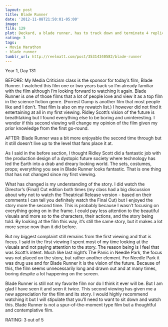 ```yaml
---
layout: post
title: Blade Runner
date: '2012-11-08T21:50:01-05:00'
image: 
film: 129
plot: Deckard, a blade runner, has to track down and terminate 4 replicants who hijacked a ship in space and have returned to earth seeking their maker.
rating: 3
tags:
- Movie Marathon
- blade runner
tumblr_url: http://reelmatt.com/post/35314340582/blade-runner
---
```


Year 1, Day 131

BEFORE: My Media Criticism class is the sponsor for today’s film, Blade Runner. I watched this film one or two years back so I’m already familiar with the film although I’m looking forward to watching it again. Blade Runner is one of those films that a lot of people love and view it as a top film in the science fiction genre. (Forrest Gump is another film that most people like and I don’t. That film is also on my rewatch list.) I however did not find it entertaining at all in my first viewing. Ridley Scott’s vision of the future is breathtaking but I found everything else to be boring and uninteresting. I wonder if this second viewing will change my opinion of the film given my prior knowledge from the first go-round.

AFTER: Blade Runner was a bit more enjoyable the second time through but it still doesn’t live up to the level that fans place it at.

As I said in the before section, I thought Ridley Scott did a fantastic job with the production design of a dystopic future society where technology has led the Earth into a drab and dreary looking world. The sets, costumes, props; everything you see in Blade Runner looks fantastic. That is one thing that has not changed since my first viewing.

What has changed is my understanding of the story. I did watch the Director’s (Final) Cut edition both times (my class had a big discussion about why not to watch the Theatrical Release version - based on their comments I can tell you definitely watch the Final Cut) but I enjoyed the story more the second time. This is probably because I wasn’t focusing on everything going on in the frame. I could pay less attention to the beautiful visuals and more so to the characters, their actions, and the story being told. By looking at the film this way, it’s still the same story, but it makes a lot more sense now than it did before.

But my biggest complaint still remains from the first viewing and that is focus. I said in the first viewing I spent most of my time looking at the visuals and not paying attention to the story. The reason being is I feel that was Scott’s intent. Much like last night’s The Panic in Needle Park, the focus was not placed on the story, but rather another element. For Needle Park it was drug use and for Blade Runner it is the vision of the future. Because of this, the film seems unnecessarily long and drawn out and at many times, boring despite a lot happening on the screen.

Blade Runner is still not my favorite film nor do I think it ever will be. But I am glad I have seen it and seen it twice. This second viewing has given me a new appreciation for the film and its story. I would highly recommend watching it but I will stipulate that you’ll need to want to sit down and watch this. Blade Runner is not a spur-of-the-moment type film but a thoughtful and contemplative film.

RATING: 3 out of 5

